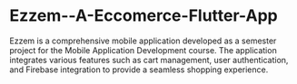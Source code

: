 # Ezzem--A-Eccomerce-Flutter-App
Ezzem is a comprehensive mobile application developed as a semester project for the Mobile Application Development course. The application integrates various features such as cart management, user authentication, and Firebase integration to provide a seamless shopping experience.
